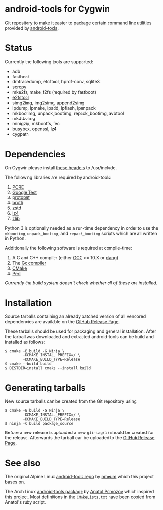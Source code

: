 # android-tools for Cygwin

Git repository to make it easier to package certain command line
utilities provided by [android-tools][android-tools].

# Status

Currently the following tools are supported:

* adb
* fastboot
* dmtracedump, etc1tool, hprof-conv, sqlite3
* scrcpy
* mke2fs, make_f2fs (required by fastboot)
* [e2fstool][e2fstool]
* simg2img, img2simg, append2simg
* lpdump, lpmake, lpadd, lpflash, lpunpack
* mkbootimg, unpack_bootimg, repack_bootimg, avbtool
* mkdtboimg
* minigzip, mkbootfs, fec
* busybox, openssl, lz4
* cygpath

# Dependencies

On Cygwin please install [these headers][linux_compat] to /usr/include.

The following libraries are required by android-tools:

1. [PCRE][PCRE]
2. [Google Test][gtest]
3. [protobuf][protobuf]
4. [brotli][brotli]
5. [zstd][zstd]
6. [lz4][lz4]
7. [zlib][zlib]

Python 3 is optionally needed as a run-time dependency in order to use
the `mkbootimg`, `unpack_bootimg`, and `repack_bootimg` scripts which
are all written in Python.

Additionally the following software is required at compile-time:

1. A C and C++ compiler (either [GCC][gcc] >= 10.X or [clang][clang])
2. The [Go compiler][golang]
3. [CMake][cmake]
4. [Perl][perl]

*Currently the build system doesn't check whether all of these are installed.*

# Installation

Source tarballs containing an already patched version of all vendored
dependencies are available on the [GitHub Release Page][release-page].

These tarballs should be used for packaging and general installation.
After the tarball was downloaded and extracted android-tools can be
build and installed as follows:

````shell
$ cmake -B build -G Ninja \
        -DCMAKE_INSTALL_PREFIX=/ \
        -DCMAKE_BUILD_TYPE=Release
$ cmake --build build
$ DESTDIR=install cmake --install build
````

# Generating tarballs

New source tarballs can be created from the Git repository using:

````shell
$ cmake -B build -G Ninja \
        -DCMAKE_INSTALL_PREFIX=/ \
        -DCMAKE_BUILD_TYPE=Release
$ ninja -C build package_source
````

Before a new release is uploaded a new `git-tag(1)` should be created
for the release. Afterwards the tarball can be uploaded to the [GitHub
Release Page][release-page].

# See also

The original Alpine Linux [android-tools repo][upstream-repo] by [nmeum][original-author]
which this project bases on.

The Arch Linux [android-tools package][arch-linux] by [Anatol Pomozov][anatol.pomozov]
which inspired this project. Most definitions in the `CMakeLists.txt`
have been copied from Anatol's ruby script.

[upstream-repo]: https://github.com/nmeum/android-tools
[original-author]: https://github.com/nmeum
[android-tools]: https://sites.google.com/a/android.com/tools/
[arch-linux]: https://www.archlinux.org/packages/community/x86_64/android-tools/
[release-page]: https://github.com/ookiineko/android-tools-cygwin/releases
[PCRE]: http://pcre.sourceforge.net/
[gtest]: https://github.com/google/googletest
[gcc]: https://gcc.gnu.org/
[clang]: https://llvm.org/
[golang]: https://golang.org/
[cmake]: https://cmake.org/
[perl]: https://www.perl.org/
[protobuf]: https://github.com/protocolbuffers/protobuf
[brotli]: https://github.com/google/brotli
[zstd]: https://facebook.github.io/zstd/
[lz4]: https://github.com/lz4/lz4
[anatol.pomozov]: https://github.com/anatol
[zlib]: https://zlib.net
[e2fstool]: https://github.com/svoboda18/e2fstool
[linux_compat]: https://github.com/ookiineko/linux_compat
